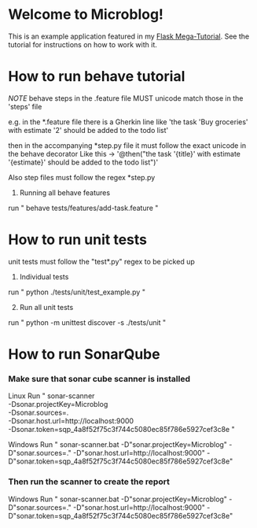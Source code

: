 # Welcome to Microblog!

This is an example application featured in my [Flask Mega-Tutorial](https://blog.miguelgrinberg.com/post/the-flask-mega-tutorial-part-i-hello-world). See the tutorial for instructions on how to work with it.

# How to run behave tutorial

*NOTE* behave steps in the .feature file MUST unicode match those in the 'steps' file

e.g. in the *.feature file there is a Gherkin line like
'the task 'Buy groceries' with estimate '2' should be added to the todo list'

then in the accompanying *step.py file it must follow the exact unicode in the behave decorator
Like this -> '@then("the task '{title}' with estimate '{estimate}' should be added to the todo list")'


Also step files must follow the regex *step.py

1. Running all behave features

run " behave tests/features/add-task.feature "

# How to run unit tests

unit tests must follow the "test*.py" regex to be picked up

1. Individual tests

run " python ./tests/unit/test_example.py "

2. Run all unit tests

run "  python -m unittest discover -s ./tests/unit "

# How to run SonarQube

### Make sure that sonar cube scanner is installed

Linux
Run " sonar-scanner \
  -Dsonar.projectKey=Microblog \
  -Dsonar.sources=. \
  -Dsonar.host.url=http://localhost:9000 \
  -Dsonar.token=sqp_4a8f52f75c3f744c5080ec85f786e5927cef3c8e " 

Windows
Run " sonar-scanner.bat -D"sonar.projectKey=Microblog" -D"sonar.sources=." -D"sonar.host.url=http://localhost:9000" -D"sonar.token=sqp_4a8f52f75c3f744c5080ec85f786e5927cef3c8e" 

### Then run the scanner to create the report

Windows
Run " sonar-scanner.bat -D"sonar.projectKey=Microblog" -D"sonar.sources=." -D"sonar.host.url=http://localhost:9000" -D"sonar.token=sqp_4a8f52f75c3f744c5080ec85f786e5927cef3c8e" 